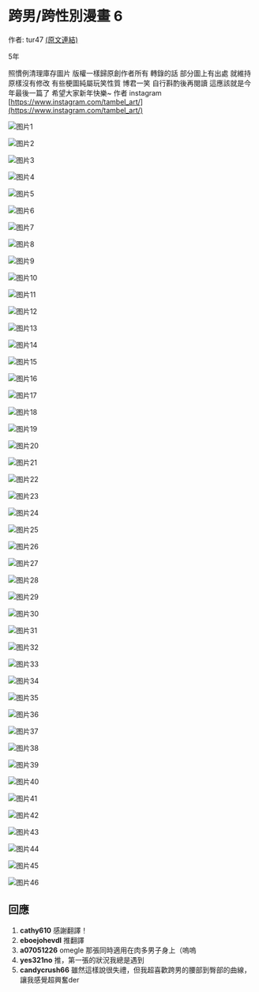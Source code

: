 # 跨男/跨性別漫畫 6

作者: tur47 [(原文連結)](https://www.ptt.cc/bbs/transgender/M.1577525715.A.ACF.html)

5年

照慣例清理庫存圖片 版權一樣歸原創作者所有 轉錄的話 部分圖上有出處 就維持原樣沒有修改 有些梗圖純屬玩笑性質 博君一笑 自行斟酌後再閱讀 這應該就是今年最後一篇了 希望大家新年快樂~ 作者 instagram [https://www.instagram.com/tambel_art/](https://www.instagram.com/tambel_art/)

![图片1](https://i.imgur.com/NTewQEB.jpg)

![图片2](https://i.imgur.com/NTewQEBl.jpg)

![图片3](https://i.imgur.com/fKyPBQu.jpg)

![图片4](https://i.imgur.com/fKyPBQu.jpg)

![图片5](https://i.imgur.com/b9wWktI.jpg)

![图片6](https://i.imgur.com/b9wWktIl.jpg)

![图片7](https://i.imgur.com/5ESta6d.jpg)

![图片8](https://i.imgur.com/5ESta6dl.jpg)

![图片9](https://i.imgur.com/Y3k239t.jpg)

![图片10](https://i.imgur.com/Y3k239tl.jpg)

![图片11](https://i.imgur.com/E26rgW2.jpg)

![图片12](https://i.imgur.com/E26rgW2l.jpg)

![图片13](https://i.imgur.com/t7wZiba.jpg)

![图片14](https://i.imgur.com/t7wZibal.jpg)

![图片15](https://i.imgur.com/oivO5D4.jpg)

![图片16](https://i.imgur.com/oivO5D4l.jpg)

![图片17](https://i.imgur.com/ruIiqYC.jpg)

![图片18](https://i.imgur.com/ruIiqYCl.jpg)

![图片19](https://i.imgur.com/0KJrgn9.jpg)

![图片20](https://i.imgur.com/0KJrgn9l.jpg)

![图片21](https://i.imgur.com/zRBIsEk.jpg)

![图片22](https://i.imgur.com/zRBIsEkl.jpg)

![图片23](https://i.imgur.com/4RhrMAb.jpg)

![图片24](https://i.imgur.com/4RhrMAbl.jpg)

![图片25](https://i.imgur.com/2b3DjZT.jpg)

![图片26](https://i.imgur.com/2b3DjZTl.jpg)

![图片27](https://i.imgur.com/4FXo5g9.jpg)

![图片28](https://i.imgur.com/4FXo5g9l.jpg)

![图片29](https://i.imgur.com/J4G8BO1.jpg)

![图片30](https://i.imgur.com/J4G8BO1l.jpg)

![图片31](https://i.imgur.com/WBeAc68.jpg)

![图片32](https://i.imgur.com/WBeAc68l.jpg)

![图片33](https://i.imgur.com/wpMKQtP.jpg)

![图片34](https://i.imgur.com/wpMKQtPl.jpg)

![图片35](https://i.imgur.com/EQXuAWV.jpg)

![图片36](https://i.imgur.com/EQXuAWVl.jpg)

![图片37](https://i.imgur.com/89t14OF.jpg)

![图片38](https://i.imgur.com/89t14OFl.jpg)

![图片39](https://i.imgur.com/sJEgtQd.jpg)

![图片40](https://i.imgur.com/sJEgtQdl.jpg)

![图片41](https://i.imgur.com/oAQJTWr.jpg)

![图片42](https://i.imgur.com/oAQJTWrl.jpg)

![图片43](https://i.imgur.com/66WRWhi.jpg)

![图片44](https://i.imgur.com/66WRWhil.jpg)

![图片45](https://i.imgur.com/8UJpIC2.jpg)

![图片46](https://i.imgur.com/8UJpIC2l.jpg)

## 回應

1. **cathy610** 感謝翻譯！
2. **eboejohevdl** 推翻譯
3. **a07051226** omegle 那張同時適用在肉多男子身上（嗚嗚
4. **yes321no** 推，第一張的狀況我總是遇到
5. **candycrush66** 雖然這樣說很失禮，但我超喜歡跨男的腰部到臀部的曲線，讓我感覺超興奮der